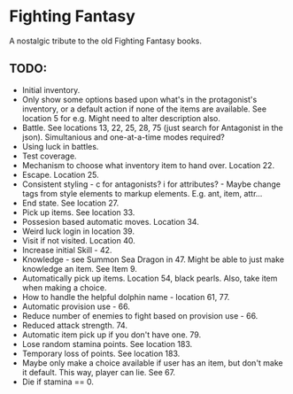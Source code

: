 ﻿# Fighting Fantasy

A nostalgic tribute to the old Fighting Fantasy books.

## TODO:

- Initial inventory.
- Only show some options based upon what's in the protagonist's inventory, or a default action if none of the items are available. See location 5 for e.g. Might need to alter description also.
- Battle. See locations 13, 22, 25, 28, 75 (just search for Antagonist in the json). Simultanious and one-at-a-time modes required?
- Using luck in battles.
- Test coverage.
- Mechanism to choose what inventory item to hand over. Location 22.
- Escape. Location 25.
- Consistent styling - c for antagonists? i for attributes? - Maybe change tags from style elements to markup elements. E.g. ant, item, attr...
- End state. See location 27.
- Pick up items. See location 33.
- Possesion based automatic moves. Location 34.
- Weird luck login in location 39.
- Visit if not visited. Location 40.
- Increase initial Skill - 42.
- Knowledge - see Summon Sea Dragon in 47. Might be able to just make knowledge an item. See Item 9.
- Automatically pick up items. Location 54, black pearls. Also, take item when making a choice.
- How to handle the helpful dolphin name - location 61, 77.
- Automatic provision use - 66.
- Reduce number of enemies to fight based on provision use - 66.
- Reduced attack strength. 74.
- Automatic item pick up if you don't have one. 79.
- Lose random stamina points. See location 183.
- Temporary loss of points. See location 183.
- Maybe only make a choice available if user has an item, but don't make it default. This way, player can lie. See 67.
- Die if stamina == 0.

